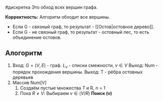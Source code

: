 #дискретка 
Это обход всех вершин графа.

**Корректность:** Алгоритм обходит все вершины. 
- Если G - связный граф, то результат - [[Остов|остовное дерево]]. 
- Если G - не связный граф, то результат - остовный лес, то есть объединение остовов.
## Алогоритм
1. Вход: $G = (V, E)$ - граф.
	$L_v$ - списки смежности, $v \in V$
	Выход: Num - порядок прохождения вершины.
	Выход: T - рёбра остовных деревьев
2. Массив Num[V]
	1. Создаём пустые множества T и R, n = 1
	2. Пока $R \neq V:$
		Выбираем $v \in (V / R)$
		**Поиск (v)**